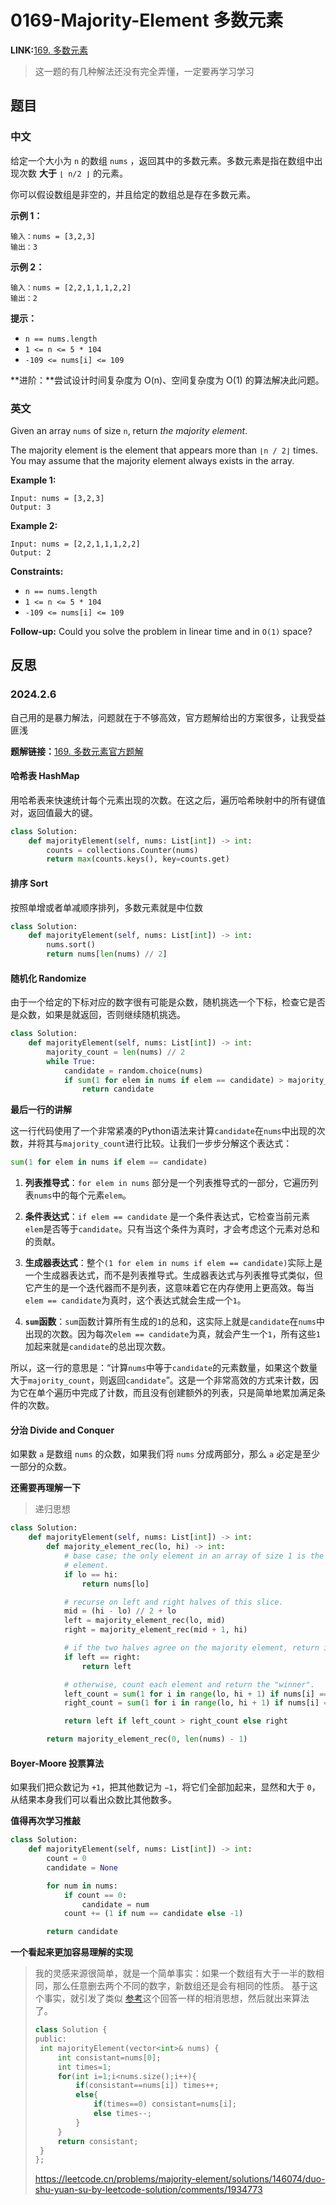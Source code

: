 # 0169-Majority-Element 多数元素

**LINK:**[169. 多数元素](https://leetcode.cn/problems/majority-element/description/)

>  这一题的有几种解法还没有完全弄懂，一定要再学习学习

## 题目

### 中文

给定一个大小为 `n` 的数组 `nums` ，返回其中的多数元素。多数元素是指在数组中出现次数 **大于** `⌊ n/2 ⌋` 的元素。

你可以假设数组是非空的，并且给定的数组总是存在多数元素。

 

**示例 1：**

```
输入：nums = [3,2,3]
输出：3
```

**示例 2：**

```
输入：nums = [2,2,1,1,1,2,2]
输出：2
```

 

**提示：**

- `n == nums.length`
- `1 <= n <= 5 * 104`
- `-109 <= nums[i] <= 109`

 

**进阶：**尝试设计时间复杂度为 O(n)、空间复杂度为 O(1) 的算法解决此问题。

### 英文

Given an array `nums` of size `n`, return *the majority element*.

The majority element is the element that appears more than `⌊n / 2⌋` times. You may assume that the majority element always exists in the array.

 

**Example 1:**

```
Input: nums = [3,2,3]
Output: 3
```

**Example 2:**

```
Input: nums = [2,2,1,1,1,2,2]
Output: 2
```

 

**Constraints:**

- `n == nums.length`
- `1 <= n <= 5 * 104`
- `-109 <= nums[i] <= 109`

 

**Follow-up:** Could you solve the problem in linear time and in `O(1)` space?

## 反思

### 2024.2.6

自己用的是暴力解法，问题就在于不够高效，官方题解给出的方案很多，让我受益匪浅

**题解链接：**[169. 多数元素官方题解](https://leetcode.cn/problems/majority-element/solutions/146074/duo-shu-yuan-su-by-leetcode-solution/)

#### 哈希表 HashMap

用哈希表来快速统计每个元素出现的次数。在这之后，遍历哈希映射中的所有键值对，返回值最大的键。

```python
class Solution:
    def majorityElement(self, nums: List[int]) -> int:
        counts = collections.Counter(nums)
        return max(counts.keys(), key=counts.get)
```

#### 排序 Sort

按照单增或者单减顺序排列，多数元素就是中位数

```python
class Solution:
    def majorityElement(self, nums: List[int]) -> int:
        nums.sort()
        return nums[len(nums) // 2]
```

#### 随机化 Randomize

由于一个给定的下标对应的数字很有可能是众数，随机挑选一个下标，检查它是否是众数，如果是就返回，否则继续随机挑选。

```python
class Solution:
    def majorityElement(self, nums: List[int]) -> int:
        majority_count = len(nums) // 2
        while True:
            candidate = random.choice(nums)
            if sum(1 for elem in nums if elem == candidate) > majority_count:
                return candidate
```

**最后一行的讲解**

这一行代码使用了一个非常紧凑的Python语法来计算`candidate`在`nums`中出现的次数，并将其与`majority_count`进行比较。让我们一步步分解这个表达式：

```python
sum(1 for elem in nums if elem == candidate)
```

1. **列表推导式**：`for elem in nums` 部分是一个列表推导式的一部分，它遍历列表`nums`中的每个元素`elem`。

2. **条件表达式**：`if elem == candidate` 是一个条件表达式，它检查当前元素`elem`是否等于`candidate`。只有当这个条件为真时，才会考虑这个元素对总和的贡献。

3. **生成器表达式**：整个`(1 for elem in nums if elem == candidate)`实际上是一个生成器表达式，而不是列表推导式。生成器表达式与列表推导式类似，但它产生的是一个迭代器而不是列表，这意味着它在内存使用上更高效。每当`elem == candidate`为真时，这个表达式就会生成一个`1`。

4. **`sum`函数**：`sum`函数计算所有生成的`1`的总和，这实际上就是`candidate`在`nums`中出现的次数。因为每次`elem == candidate`为真，就会产生一个`1`，所有这些`1`加起来就是`candidate`的总出现次数。

所以，这一行的意思是：“计算`nums`中等于`candidate`的元素数量，如果这个数量大于`majority_count`，则返回`candidate`”。这是一个非常高效的方式来计数，因为它在单个遍历中完成了计数，而且没有创建额外的列表，只是简单地累加满足条件的次数。

#### 分治 Divide and Conquer

如果数 `a` 是数组 `nums` 的众数，如果我们将 `nums` 分成两部分，那么 `a` 必定是至少一部分的众数。

**还需要再理解一下**

> 递归思想

```python
class Solution:
    def majorityElement(self, nums: List[int]) -> int:
        def majority_element_rec(lo, hi) -> int:
            # base case; the only element in an array of size 1 is the majority
            # element.
            if lo == hi:
                return nums[lo]

            # recurse on left and right halves of this slice.
            mid = (hi - lo) // 2 + lo
            left = majority_element_rec(lo, mid)
            right = majority_element_rec(mid + 1, hi)

            # if the two halves agree on the majority element, return it.
            if left == right:
                return left

            # otherwise, count each element and return the "winner".
            left_count = sum(1 for i in range(lo, hi + 1) if nums[i] == left)
            right_count = sum(1 for i in range(lo, hi + 1) if nums[i] == right)

            return left if left_count > right_count else right

        return majority_element_rec(0, len(nums) - 1)
```

#### Boyer-Moore 投票算法

如果我们把众数记为 `+1`，把其他数记为 `−1`，将它们全部加起来，显然和大于 `0`，从结果本身我们可以看出众数比其他数多。

**值得再次学习推敲**

```python
class Solution:
    def majorityElement(self, nums: List[int]) -> int:
        count = 0
        candidate = None

        for num in nums:
            if count == 0:
                candidate = num
            count += (1 if num == candidate else -1)

        return candidate
```

**一个看起来更加容易理解的实现**

> 我的灵感来源很简单，就是一个简单事实：如果一个数组有大于一半的数相同，那么任意删去两个不同的数字，新数组还是会有相同的性质。 基于这个事实，就引发了类似 [参考](https://leetcode.cn/problems/majority-element/solution/javashi-pin-jiang-jie-xi-lie-majority-element-by-s/)这个回答一样的相消思想，然后就出来算法了。
>
> ```python
> class Solution {
> public:
>  int majorityElement(vector<int>& nums) {
>      int consistant=nums[0];
>      int times=1;
>      for(int i=1;i<nums.size();i++){
>          if(consistant==nums[i]) times++;
>          else{
>              if(times==0) consistant=nums[i];
>              else times--;
>          }
>      }
>      return consistant;
>  }
> };
> ```
> https://leetcode.cn/problems/majority-element/solutions/146074/duo-shu-yuan-su-by-leetcode-solution/comments/1934773




